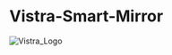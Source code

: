 # Vistra-Smart-Mirror
![Vistra_Logo](https://github.com/ahere84/Vistra-Smart-Mirror/assets/140031110/31a4a300-89df-4497-92bd-f3d3bdd7919b)
